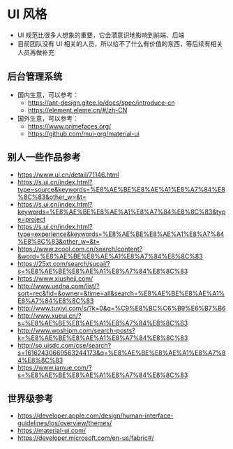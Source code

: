 
# UI 风格

- UI 规范比很多人想象的重要，它会潜意识地影响到前端、后端
- 目前团队没有 UI 相关的人员，所以给不了什么有价值的东西，等后续有相关人员再做补充

## 后台管理系统

- 国内生意，可以参考：
    - <https://ant-design.gitee.io/docs/spec/introduce-cn>
    - <https://element.eleme.cn/#/zh-CN>
- 国外生意，可以参考：
    - <https://www.primefaces.org/>
    - <https://github.com/mui-org/material-ui>

## 别人一些作品参考

- <https://www.ui.cn/detail/71146.html>
- <https://s.ui.cn/index.html?type=source&keywords=%E8%AE%BE%E8%AE%A1%E8%A7%84%E8%8C%83&other_w=&t=>
- <https://s.ui.cn/index.html?keywords=%E8%AE%BE%E8%AE%A1%E8%A7%84%E8%8C%83&type=project>
- <https://s.ui.cn/index.html?type=experience&keywords=%E8%AE%BE%E8%AE%A1%E8%A7%84%E8%8C%83&other_w=&t=>
- <https://www.zcool.com.cn/search/content?&word=%E8%AE%BE%E8%AE%A1%E8%A7%84%E8%8C%83>
- <https://25xt.com/search/sucai/?s=%E8%AE%BE%E8%AE%A1%E8%A7%84%E8%8C%83>
- <https://www.xiusheji.com/>
- <http://www.uedna.com/list/?sort=rec&fid=&owner=&time=all&search=%E8%AE%BE%E8%AE%A1%E8%A7%84%E8%8C%83>
- <http://www.tuyiyi.com/s/?k=0&q=%C9%E8%BC%C6%B9%E6%B7%B6>
- <http://www.xueui.cn/?s=%E8%AE%BE%E8%AE%A1%E8%A7%84%E8%8C%83>
- <http://www.woshipm.com/search-posts?k=%E8%AE%BE%E8%AE%A1%E8%A7%84%E8%8C%83>
- <http://so.uisdc.com/cse/search?s=16162430669563244173&q=%E8%AE%BE%E8%AE%A1%E8%A7%84%E8%8C%83>
- <https://www.iamue.com/?s=%E8%AE%BE%E8%AE%A1%E8%A7%84%E8%8C%83>


## 世界级参考

- <https://developer.apple.com/design/human-interface-guidelines/ios/overview/themes/>
- <https://material-ui.com/>
- <https://developer.microsoft.com/en-us/fabric#/>

